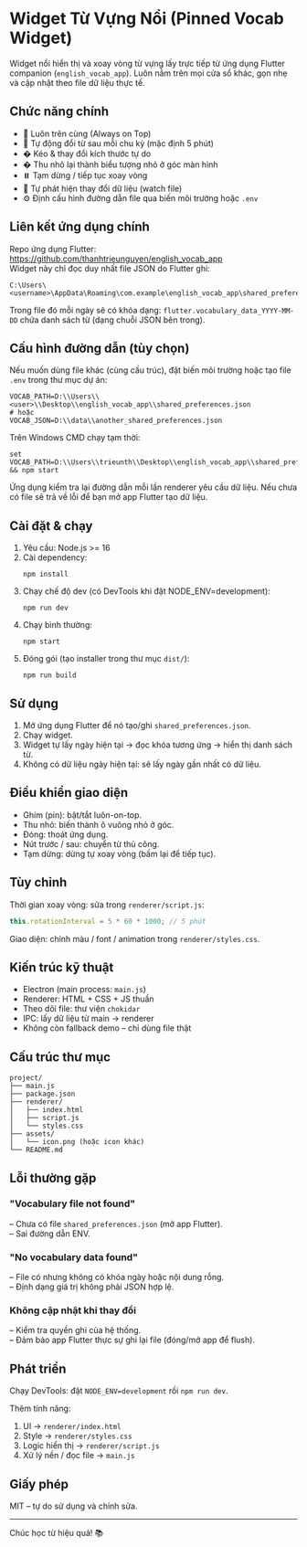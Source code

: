 # Widget Từ Vựng Nổi (Pinned Vocab Widget)

Widget nổi hiển thị và xoay vòng từ vựng lấy trực tiếp từ ứng dụng Flutter companion (`english_vocab_app`). Luôn nằm trên mọi cửa sổ khác, gọn nhẹ và cập nhật theo file dữ liệu thực tế.

## Chức năng chính

- 🌟 Luôn trên cùng (Always on Top)
- 🔄 Tự động đổi từ sau mỗi chu kỳ (mặc định 5 phút)
- �️ Kéo & thay đổi kích thước tự do
- � Thu nhỏ lại thành biểu tượng nhỏ ở góc màn hình
- ⏸️ Tạm dừng / tiếp tục xoay vòng
- 👀 Tự phát hiện thay đổi dữ liệu (watch file)
- ⚙️ Định cấu hình đường dẫn file qua biến môi trường hoặc `.env`

## Liên kết ứng dụng chính

Repo ứng dụng Flutter: https://github.com/thanhtrieunguyen/english_vocab_app  
Widget này chỉ đọc duy nhất file JSON do Flutter ghi:
```
C:\Users\<username>\AppData\Roaming\com.example\english_vocab_app\shared_preferences.json
```
Trong file đó mỗi ngày sẽ có khóa dạng: `flutter.vocabulary_data_YYYY-MM-DD` chứa danh sách từ (dạng chuỗi JSON bên trong).

## Cấu hình đường dẫn (tùy chọn)

Nếu muốn dùng file khác (cùng cấu trúc), đặt biến môi trường hoặc tạo file `.env` trong thư mục dự án:
```
VOCAB_PATH=D:\\Users\\<user>\\Desktop\\english_vocab_app\\shared_preferences.json
# hoặc
VOCAB_JSON=D:\\data\\another_shared_preferences.json
```
Trên Windows CMD chạy tạm thời:
```
set VOCAB_PATH=D:\\Users\\trieunth\\Desktop\\english_vocab_app\\shared_preferences.json && npm start
```

Ứng dụng kiểm tra lại đường dẫn mỗi lần renderer yêu cầu dữ liệu. Nếu chưa có file sẽ trả về lỗi để bạn mở app Flutter tạo dữ liệu.

## Cài đặt & chạy

1. Yêu cầu: Node.js >= 16
2. Cài dependency:
   ```
   npm install
   ```
3. Chạy chế độ dev (có DevTools khi đặt NODE_ENV=development):
   ```
   npm run dev
   ```
4. Chạy bình thường:
   ```
   npm start
   ```
5. Đóng gói (tạo installer trong thư mục `dist/`):
   ```
   npm run build
   ```

## Sử dụng

1. Mở ứng dụng Flutter để nó tạo/ghi `shared_preferences.json`.
2. Chạy widget.
3. Widget tự lấy ngày hiện tại → đọc khóa tương ứng → hiển thị danh sách từ.
4. Không có dữ liệu ngày hiện tại: sẽ lấy ngày gần nhất có dữ liệu.

## Điều khiển giao diện

- Ghim (pin): bật/tắt luôn-on-top.
- Thu nhỏ: biến thành ô vuông nhỏ ở góc.
- Đóng: thoát ứng dụng.
- Nút trước / sau: chuyển từ thủ công.
- Tạm dừng: dừng tự xoay vòng (bấm lại để tiếp tục).

## Tùy chỉnh

Thời gian xoay vòng: sửa trong `renderer/script.js`:
```javascript
this.rotationInterval = 5 * 60 * 1000; // 5 phút
```
Giao diện: chỉnh màu / font / animation trong `renderer/styles.css`.

## Kiến trúc kỹ thuật

- Electron (main process: `main.js`)
- Renderer: HTML + CSS + JS thuần
- Theo dõi file: thư viện `chokidar`
- IPC: lấy dữ liệu từ main → renderer
- Không còn fallback demo – chỉ dùng file thật

## Cấu trúc thư mục

```
project/
├── main.js
├── package.json
├── renderer/
│   ├── index.html
│   ├── script.js
│   └── styles.css
├── assets/
│   └── icon.png (hoặc icon khác)
└── README.md
```

## Lỗi thường gặp

### "Vocabulary file not found"
– Chưa có file `shared_preferences.json` (mở app Flutter).  
– Sai đường dẫn ENV.  

### "No vocabulary data found"
– File có nhưng không có khóa ngày hoặc nội dung rỗng.  
– Định dạng giá trị không phải JSON hợp lệ.

### Không cập nhật khi thay đổi
– Kiểm tra quyền ghi của hệ thống.  
– Đảm bảo app Flutter thực sự ghi lại file (đóng/mở app để flush).  

## Phát triển

Chạy DevTools: đặt `NODE_ENV=development` rồi `npm run dev`.

Thêm tính năng:
1. UI → `renderer/index.html`
2. Style → `renderer/styles.css`
3. Logic hiển thị → `renderer/script.js`
4. Xử lý nền / đọc file → `main.js`

## Giấy phép

MIT – tự do sử dụng và chỉnh sửa.

---

Chúc học từ hiệu quả! 📚
